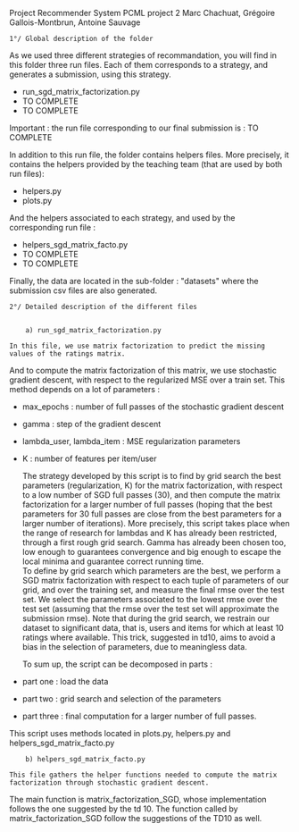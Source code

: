 Project Recommender System
PCML project 2
Marc Chachuat, Grégoire Gallois-Montbrun, Antoine Sauvage




	1°/ Global description of the folder


As we used three different strategies of recommandation, you will find in this folder three run files. 
Each of them corresponds to a strategy, and generates a submission, using this strategy. 

- run_sgd_matrix_factorization.py 
- TO COMPLETE
- TO COMPLETE 

Important : the run file corresponding to our final submission is : TO COMPLETE

In addition to this run file, the folder contains helpers files. 
More precisely, it contains the helpers provided by the teaching team (that are used by both run files): 

- helpers.py
- plots.py

And the helpers associated to each strategy, and used by the corresponding run file : 

- helpers_sgd_matrix_facto.py
- TO COMPLETE
- TO COMPLETE

Finally, the data are located in the sub-folder : "datasets" where the submission csv files are also generated.




	2°/ Detailed description of the different files 


        a) run_sgd_matrix_factorization.py

    In this file, we use matrix factorization to predict the missing values of the ratings matrix. 
And to compute the matrix factorization of this matrix, we use stochastic gradient descent, with respect to the regularized MSE over a train set. 
    This method depends on a lot of parameters : 
- max_epochs : number of full passes of the stochastic gradient descent
- gamma : step of the gradient descent
- lambda_user, lambda_item : MSE regularization parameters
- K : number of features per item/user

    The strategy developed by this script is to find by grid search the best parameters (regularization, K) for the matrix factorization, with respect to a low number of SGD full passes  (30), and then compute the matrix factorization for a larger number of full passes (hoping that the best parameters for 30 full passes are close from the best parameters for a larger number of iterations). 
    More precisely, this script takes place when the range of research for lambdas and K has already been restricted, through a first rough grid search. Gamma has already been chosen too, low enough to guarantees convergence and big enough to escape the local minima and guarantee correct running time.  
    To define by grid search which parameters are the best, we perform a SGD matrix factorization with respect to each tuple of parameters of our grid, and over the training set, and measure the final rmse over the test set. We select the parameters associated to the lowest rmse over the test set (assuming that the rmse over the test set will approximate the submission rmse).
    Note that during the grid search, we restrain our dataset to significant data, that is, users and items for which at least 10 ratings where available. This trick, suggested in td10, aims to avoid a bias in the selection of parameters, due to meaningless data.
    
    To sum up, the script can be decomposed in parts : 
- part one : load the data
- part two : grid search and selection of the parameters
- part three : final computation for a larger number of full passes.

This script uses methods located in plots.py, helpers.py and helpers_sgd_matrix_facto.py


        b) helpers_sgd_matrix_facto.py

    This file gathers the helper functions needed to compute the matrix factorization through stochastic gradient descent. 
The main function is matrix_factorization_SGD, whose implementation follows the one suggested by the td 10. The function called by matrix_factorization_SGD follow the suggestions of the TD10 as well. 
